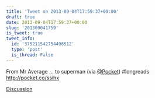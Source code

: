 ```yaml
---
title: 'Tweet on 2013-09-04T17:59:37+00:00'
draft: true
date: 2013-09-04T17:59:37+00:00
slug: '201309041759'
is_tweet: true
tweet_info:
  id: '375211542754496512'
  type: 'post'
  is_thread: False
---
```




From Mr Average ... to superman (via [@Pocket](https://x.com/Pocket)) #longreads <http://pocket.co/ssihx>

[Discussion](https://x.com/sytelus/status/375211542754496512)
